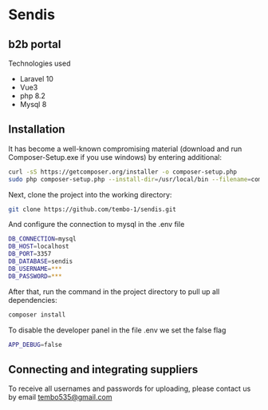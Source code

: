 # Sendis
## b2b portal

Technologies used
- Laravel 10
- Vue3
- php 8.2
- Mysql 8

## Installation

It has become a well-known compromising material (download and run Composer-Setup.exe if you use windows) by entering additional:

```sh
curl -sS https://getcomposer.org/installer -o composer-setup.php
sudo php composer-setup.php --install-dir=/usr/local/bin --filename=composer
```

Next, clone the project into the working directory:

```sh
git clone https://github.com/tembo-1/sendis.git
```

And configure the connection to mysql in the .env file

```sh
DB_CONNECTION=mysql
DB_HOST=localhost
DB_PORT=3357
DB_DATABASE=sendis
DB_USERNAME=***
DB_PASSWORD=***
```

After that, run the command in the project directory to pull up all dependencies:

```sh
composer install
```

To disable the developer panel in the file .env we set the false flag

```sh
APP_DEBUG=false
```

## Connecting and integrating suppliers

To receive all usernames and passwords for uploading, please contact us by email tembo535@gmail.com
